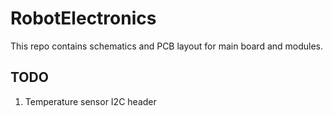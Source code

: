 # RobotElectronics
This repo contains schematics and PCB layout for main board and modules. 

## TODO 
1. Temperature sensor I2C header
